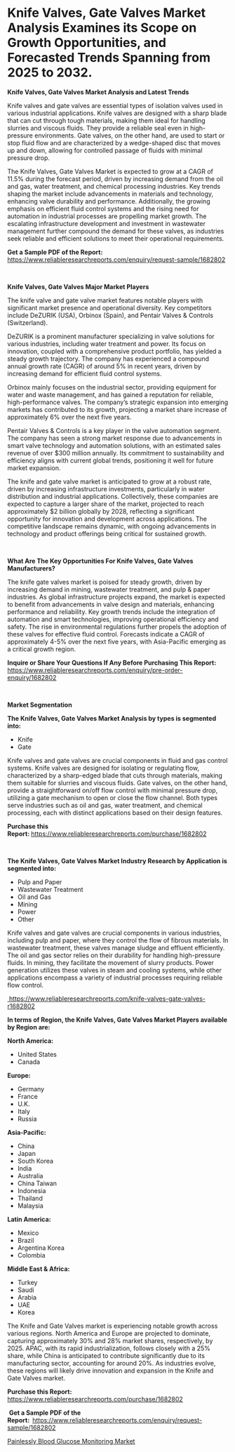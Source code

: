 <p><h1>Knife Valves, Gate Valves Market Analysis Examines its Scope on Growth Opportunities, and Forecasted Trends Spanning from 2025 to 2032.</h1></p><p><strong>Knife Valves, Gate Valves Market Analysis and Latest Trends</strong></p>
<p><p>Knife valves and gate valves are essential types of isolation valves used in various industrial applications. Knife valves are designed with a sharp blade that can cut through tough materials, making them ideal for handling slurries and viscous fluids. They provide a reliable seal even in high-pressure environments. Gate valves, on the other hand, are used to start or stop fluid flow and are characterized by a wedge-shaped disc that moves up and down, allowing for controlled passage of fluids with minimal pressure drop.</p><p>The Knife Valves, Gate Valves Market is expected to grow at a CAGR of 11.5% during the forecast period, driven by increasing demand from the oil and gas, water treatment, and chemical processing industries. Key trends shaping the market include advancements in materials and technology, enhancing valve durability and performance. Additionally, the growing emphasis on efficient fluid control systems and the rising need for automation in industrial processes are propelling market growth. The escalating infrastructure development and investment in wastewater management further compound the demand for these valves, as industries seek reliable and efficient solutions to meet their operational requirements.</p></p>
<p><strong>Get a Sample PDF of the Report:&nbsp;</strong> <a href="https://www.reliableresearchreports.com/enquiry/request-sample/1682802?utm_campaign=3110&utm_medium=2&utm_source=Github&utm_content=ia&utm_term=26032025&utm_id=knife-valves-gate-valves">https://www.reliableresearchreports.com/enquiry/request-sample/1682802</a></p>
<p>&nbsp;</p>
<p><strong>Knife Valves, Gate Valves Major Market Players</strong></p>
<p><p>The knife valve and gate valve market features notable players with significant market presence and operational diversity. Key competitors include DeZURIK (USA), Orbinox (Spain), and Pentair Valves & Controls (Switzerland).</p><p>DeZURIK is a prominent manufacturer specializing in valve solutions for various industries, including water treatment and power. Its focus on innovation, coupled with a comprehensive product portfolio, has yielded a steady growth trajectory. The company has experienced a compound annual growth rate (CAGR) of around 5% in recent years, driven by increasing demand for efficient fluid control systems.</p><p>Orbinox mainly focuses on the industrial sector, providing equipment for water and waste management, and has gained a reputation for reliable, high-performance valves. The company’s strategic expansion into emerging markets has contributed to its growth, projecting a market share increase of approximately 6% over the next five years.</p><p>Pentair Valves & Controls is a key player in the valve automation segment. The company has seen a strong market response due to advancements in smart valve technology and automation solutions, with an estimated sales revenue of over $300 million annually. Its commitment to sustainability and efficiency aligns with current global trends, positioning it well for future market expansion.</p><p>The knife and gate valve market is anticipated to grow at a robust rate, driven by increasing infrastructure investments, particularly in water distribution and industrial applications. Collectively, these companies are expected to capture a larger share of the market, projected to reach approximately $2 billion globally by 2028, reflecting a significant opportunity for innovation and development across applications. The competitive landscape remains dynamic, with ongoing advancements in technology and product offerings being critical for sustained growth.</p></p>
<p>&nbsp;</p>
<p><strong>What Are The Key Opportunities For Knife Valves, Gate Valves Manufacturers?</strong></p>
<p><p>The knife gate valves market is poised for steady growth, driven by increasing demand in mining, wastewater treatment, and pulp & paper industries. As global infrastructure projects expand, the market is expected to benefit from advancements in valve design and materials, enhancing performance and reliability. Key growth trends include the integration of automation and smart technologies, improving operational efficiency and safety. The rise in environmental regulations further propels the adoption of these valves for effective fluid control. Forecasts indicate a CAGR of approximately 4-5% over the next five years, with Asia-Pacific emerging as a critical growth region.</p></p>
<p><strong>Inquire or Share Your Questions If Any Before Purchasing This Report:</strong> <a href="https://www.reliableresearchreports.com/enquiry/pre-order-enquiry/1682802?utm_campaign=3110&utm_medium=2&utm_source=Github&utm_content=ia&utm_term=26032025&utm_id=knife-valves-gate-valves">https://www.reliableresearchreports.com/enquiry/pre-order-enquiry/1682802</a></p>
<p>&nbsp;</p>
<p><strong>Market Segmentation</strong></p>
<p><strong>The Knife Valves, Gate Valves Market Analysis by types is segmented into:</strong></p>
<p><ul><li>Knife</li><li>Gate</li></ul></p>
<p><p>Knife valves and gate valves are crucial components in fluid and gas control systems. Knife valves are designed for isolating or regulating flow, characterized by a sharp-edged blade that cuts through materials, making them suitable for slurries and viscous fluids. Gate valves, on the other hand, provide a straightforward on/off flow control with minimal pressure drop, utilizing a gate mechanism to open or close the flow channel. Both types serve industries such as oil and gas, water treatment, and chemical processing, each with distinct applications based on their design features.</p></p>
<p><strong>Purchase this Report:&nbsp;</strong><a href="https://www.reliableresearchreports.com/purchase/1682802?utm_campaign=3110&utm_medium=2&utm_source=Github&utm_content=ia&utm_term=26032025&utm_id=knife-valves-gate-valves">https://www.reliableresearchreports.com/purchase/1682802</a></p>
<p>&nbsp;</p>
<p><strong>The Knife Valves, Gate Valves Market Industry Research by Application is segmented into:</strong></p>
<p><ul><li>Pulp and Paper</li><li>Wastewater Treatment</li><li>Oil and Gas</li><li>Mining</li><li>Power</li><li>Other</li></ul></p>
<p><p>Knife valves and gate valves are crucial components in various industries, including pulp and paper, where they control the flow of fibrous materials. In wastewater treatment, these valves manage sludge and effluent efficiently. The oil and gas sector relies on their durability for handling high-pressure fluids. In mining, they facilitate the movement of slurry products. Power generation utilizes these valves in steam and cooling systems, while other applications encompass a variety of industrial processes requiring reliable flow control.</p></p>
<p><a href="https://www.reliableresearchreports.com/knife-valves-gate-valves-r1682802?utm_campaign=3110&utm_medium=2&utm_source=Github&utm_content=ia&utm_term=26032025&utm_id=knife-valves-gate-valves">&nbsp;https://www.reliableresearchreports.com/knife-valves-gate-valves-r1682802</a></p>
<p><strong>In terms of Region, the Knife Valves, Gate Valves Market Players available by Region are:</strong></p>
<p>
    <p> <strong> North America: </strong>
        <ul>
            <li>United States</li>
            <li>Canada</li>
        </ul>
        </p> 
    <p> <strong> Europe: </strong>
        <ul>
            <li>Germany</li>
            <li>France</li>
            <li>U.K.</li>
            <li>Italy</li>
            <li>Russia</li>
        </ul>
        </p> 
    <p> <strong> Asia-Pacific: </strong>
        <ul>
            <li>China</li>
            <li>Japan</li>
            <li>South Korea</li>
            <li>India</li>
            <li>Australia</li>
            <li>China Taiwan</li>
            <li>Indonesia</li>
            <li>Thailand</li>
            <li>Malaysia</li>
        </ul>
        </p> 
    <p> <strong> Latin America: </strong>
        <ul>
            <li>Mexico</li>
            <li>Brazil</li>
            <li>Argentina Korea</li>
            <li>Colombia</li>
        </ul>
        </p> 
    <p> <strong> Middle East & Africa: </strong>
        <ul>
            <li>Turkey</li>
            <li>Saudi</li>
            <li>Arabia</li>
            <li>UAE</li>
            <li>Korea</li>
        </ul>
    </p>
    </p>
<p><p>The Knife and Gate Valves market is experiencing notable growth across various regions. North America and Europe are projected to dominate, capturing approximately 30% and 28% market shares, respectively, by 2025. APAC, with its rapid industrialization, follows closely with a 25% share, while China is anticipated to contribute significantly due to its manufacturing sector, accounting for around 20%. As industries evolve, these regions will likely drive innovation and expansion in the Knife and Gate Valves market.</p></p>
<p><strong>Purchase this Report: </strong><a href="https://www.reliableresearchreports.com/purchase/1682802?utm_campaign=3110&utm_medium=2&utm_source=Github&utm_content=ia&utm_term=26032025&utm_id=knife-valves-gate-valves">https://www.reliableresearchreports.com/purchase/1682802</a></p>
<p>&nbsp;<strong>Get a Sample PDF of the Report:&nbsp;&nbsp;</strong><a href="https://www.reliableresearchreports.com/enquiry/request-sample/1682802?utm_campaign=3110&utm_medium=2&utm_source=Github&utm_content=ia&utm_term=26032025&utm_id=knife-valves-gate-valves">https://www.reliableresearchreports.com/enquiry/request-sample/1682802</a></p>
<p><strong></strong></p>
<p><p><a href="https://github.com/rianttegang/Market-Research-Report-List-1/blob/main/painlessly-blood-glucose-monitoring-market.md?utm_campaign=3110&utm_medium=2&utm_source=Github&utm_content=ia&utm_term=26032025&utm_id=knife-valves-gate-valves">Painlessly Blood Glucose Monitoring Market</a></p></p>